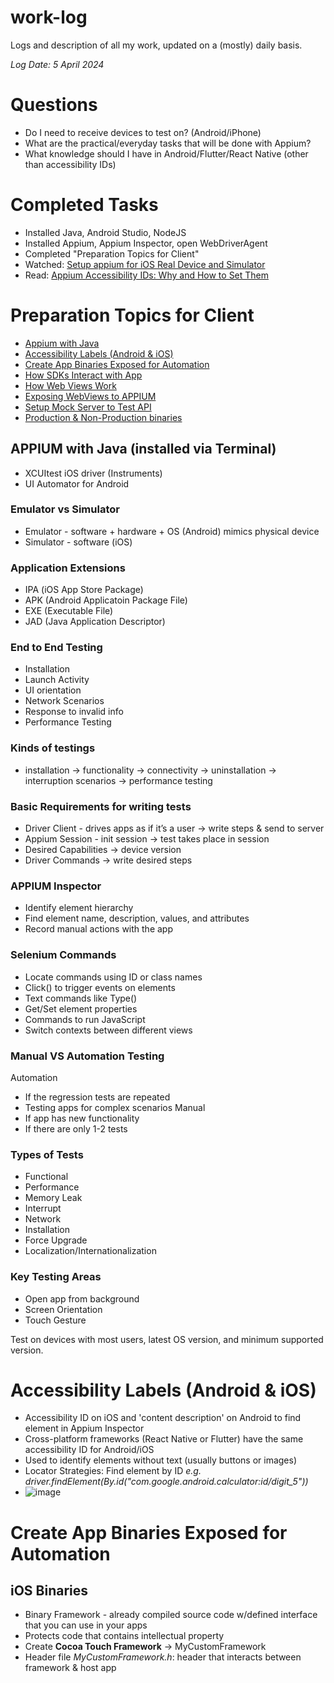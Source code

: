 # work-log
Logs and description of all my work, updated on a (mostly) daily basis.

*Log Date: 5 April 2024*

# Questions
- Do I need to receive devices to test on? (Android/iPhone)
- What are the practical/everyday tasks that will be done with Appium?
- What knowledge should I have in Android/Flutter/React Native (other than accessibility IDs)

# Completed Tasks
- Installed Java, Android Studio, NodeJS
- Installed Appium, Appium Inspector, open WebDriverAgent
- Completed "Preparation Topics for Client"
- Watched: [Setup appium for iOS Real Device and Simulator](https://youtu.be/hKHHGZq82Bk?si=zEWDa67Sctf4Ardk)
- Read: [Appium Accessibility IDs: Why and How to Set Them](https://www.waldo.com/blog/appium-accessibility-id)

# Preparation Topics for Client

- [Appium with Java](#appium-with-java)
- [Accessibility Labels (Android & iOS)](#accessibility-labels-android-ios)
- [Create App Binaries Exposed for Automation](#create-app-binaries-exposed-for-automation)
- [How SDKs Interact with App](#how-sdks-interact-with-app)
- [How Web Views Work](#how-web-views-work)
- [Exposing WebViews to APPIUM](#exposing-web-views-to-appium)
- [Setup Mock Server to Test API](#setup-mock-server-to-test-api)
- [Production & Non-Production binaries](#production-non-production-binaries)

## APPIUM with Java (installed via Terminal)
- XCUItest iOS driver (Instruments)
- UI Automator for Android

### Emulator vs Simulator
- Emulator - software + hardware + OS (Android) mimics physical device
- Simulator - software (iOS) 

### Application Extensions
- IPA (iOS App Store Package)
- APK (Android Applicatoin Package File)
- EXE (Executable File)
- JAD (Java Application Descriptor)

### End to End Testing
- Installation
- Launch Activity
- UI orientation
- Network Scenarios
- Response to invalid info
- Performance Testing

### Kinds of testings
- installation -> functionality -> connectivity -> uninstallation -> interruption scenarios -> performance testing

### Basic Requirements for writing tests
- Driver Client - drives apps as if it’s a user -> write steps & send to server
- Appium Session - init session -> test takes place in session
- Desired Capabilities -> device version
- Driver Commands -> write desired steps

### APPIUM Inspector
- Identify element hierarchy
- Find element name, description, values, and attributes
- Record manual actions with the app

### Selenium Commands
- Locate commands using ID or class names
- Click() to trigger events on elements
- Text commands like Type()
- Get/Set element properties
- Commands to run JavaScript
- Switch contexts between different views

### Manual VS Automation Testing
Automation
- If the regression tests are repeated
- Testing apps for complex scenarios
Manual
- If app has new functionality
- If there are only 1-2 tests

### Types of Tests
- Functional
- Performance
- Memory Leak
- Interrupt
- Network
- Installation
- Force Upgrade
- Localization/Internationalization

### Key Testing Areas 
- Open app from background
- Screen Orientation
- Touch Gesture

Test on devices with most users, latest OS version, and minimum supported version.

# Accessibility Labels (Android & iOS)
- Accessibility ID on iOS and 'content description' on Android to find element in Appium Inspector
- Cross-platform frameworks (React Native or Flutter) have the same accessibility ID for Android/iOS
- Used to identify elements without text (usually buttons or images)
- Locator Strategies: Find element by ID *e.g. driver.findElement(By.id("com.google.android.calculator:id/digit_5"))*
- ![image](https://github.com/nelishahapuni/work-log/assets/28424871/b42252a4-f281-43d8-85b2-91ed3dc2e5a8)

# Create App Binaries Exposed for Automation

## iOS Binaries
- Binary Framework - already compiled source code w/defined interface that you can use in your apps
- Protects code that contains intellectual property
- Create **Cocoa Touch Framework** -> MyCustomFramework
- Header file *MyCustomFramework.h*: header that interacts between framework & host app


